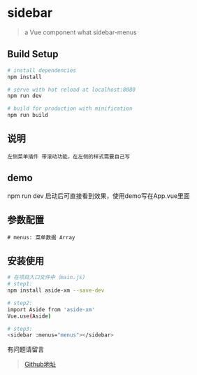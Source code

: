 # sidebar

> a Vue component what sidebar-menus

## Build Setup

``` bash
# install dependencies
npm install

# serve with hot reload at localhost:8080
npm run dev

# build for production with minification
npm run build
```
## 说明
  ```
  左侧菜单插件 带滚动功能，在左侧的样式需要自己写
  ```

## demo
  
  npm run dev 启动后可直接看到效果，使用demo写在App.vue里面

## 参数配置
  ```
  # menus: 菜单数据 Array

  ```

## 安装使用

  ``` bash
  # 在项目入口文件中（main.js) 
  # step1: 
  npm install aside-xm --save-dev

  # step2:
  import Aside from 'aside-xm'
  Vue.use(Aside)

  # step3: 
  <sidebar :menus="menus"></sidebar>
  
  ```

有问题请留言
> [Github地址](https://github.com/Tomar-Y/components/sidebar)
